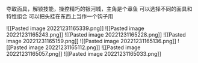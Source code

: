 夺取面具，解锁技能，操控精巧的银河城，主角是个章鱼
可以选择不同的面具和特性组合
可以把头挂在东西上当作一个钩子用

![[Pasted image 20221231165339.png]]
![[Pasted image 20221231165243.png]]
![[Pasted image 20221231165228.png]]
![[Pasted image 20221231165159.png]]
![[Pasted image 20221231165136.png]]
![[Pasted image 20221231165112.png]]
![[Pasted image 20221231165057.png]]
![[Pasted image 20221231165033.png]]